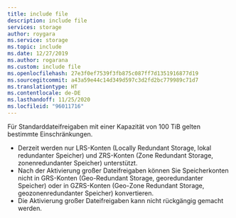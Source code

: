 ```yaml
---
title: include file
description: include file
services: storage
author: roygara
ms.service: storage
ms.topic: include
ms.date: 12/27/2019
ms.author: rogarana
ms.custom: include file
ms.openlocfilehash: 27e3f0ef7539f3fb875c087ff7d1351916877d19
ms.sourcegitcommit: a43a59e44c14d349d597c3d2fd2bc779989c71d7
ms.translationtype: HT
ms.contentlocale: de-DE
ms.lasthandoff: 11/25/2020
ms.locfileid: "96011716"
---
```

Für Standarddateifreigaben mit einer Kapazität von 100 TiB gelten bestimmte Einschränkungen.

- Derzeit werden nur LRS-Konten (Locally Redundant Storage, lokal redundanter Speicher) und ZRS-Konten (Zone Redundant Storage, zonenredundanter Speicher) unterstützt.
- Nach der Aktivierung großer Dateifreigaben können Sie Speicherkonten nicht in GRS-Konten (Geo-Redundant Storage, georedundanter Speicher) oder in GZRS-Konten (Geo-Zone Redundant Storage, geozonenredundanter Speicher) konvertieren.
- Die Aktivierung großer Dateifreigaben kann nicht rückgängig gemacht werden.
